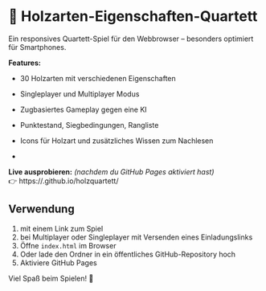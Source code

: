 # 🌳 Holzarten-Eigenschaften-Quartett

Ein responsives Quartett-Spiel für den Webbrowser – besonders optimiert für Smartphones.

**Features:**
- 30 Holzarten mit verschiedenen Eigenschaften
- Singleplayer und Multiplayer Modus
- Zugbasiertes Gameplay gegen eine KI
- Punktestand, Siegbedingungen, Rangliste 
- Icons für Holzart und zusätzliches Wissen zum Nachlesen

- 

**Live ausprobieren:** *(nachdem du GitHub Pages aktiviert hast)*  
👉 https://<dein-nutzername>.github.io/holzquartett/

## Verwendung
1. mit einem Link zum Spiel
2. bei Multiplayer oder Singleplayer mit Versenden eines Einladungslinks
3. Öffne `index.html` im Browser 
4. Oder lade den Ordner in ein öffentliches GitHub-Repository hoch  
5. Aktiviere GitHub Pages

Viel Spaß beim Spielen! 🌲

